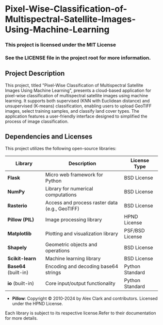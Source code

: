 # Pixel-Wise-Classification-of-Multispectral-Satellite-Images-Using-Machine-Learning

### This project is licensed under the MIT License
### See the LICENSE file in the project root for more information.
## Project Description
This project, titled "Pixel-Wise Classification of Multispectral Satellite Images Using Machine Learning", presents a cloud-based application for pixel-wise classification of multispectral satellite images using machine learning. It supports both supervised (KNN with Euclidean distance) and unsupervised (K-means) classification, enabling users to upload GeoTIFF images, select training samples, and classify land cover types. The application features a user-friendly interface designed to simplified the process of image classification.

## Dependencies and Licenses

This project utilizes the following open-source libraries:

| Library                | Description                                    | License Type      |
|------------------------|------------------------------------------------|-------------------|
| **Flask**              | Micro web framework for Python                | BSD License       |
| **NumPy**              | Library for numerical computations            | BSD License       |
| **Rasterio**           | Access and process raster data (e.g., GeoTIFF)| BSD License       |
| **Pillow (PIL)**       | Image processing library                      | HPND License      |
| **Matplotlib**         | Plotting and visualization library            | PSF/BSD License   |
| **Shapely**            | Geometric objects and operations              | BSD License       |
| **Scikit-learn**       | Machine learning library                      | BSD License       |
| **Base64** (built-in)  | Encoding and decoding base64 strings          | Python Standard   |
| **io** (built-in)      | Core input/output functionality               | Python Standard   |
- **Pillow**: Copyright © 2010-2024 by Alex Clark and contributors. Licensed under the HPND License.

Each library is subject to its respective license.Refer to their documentation for more details.



